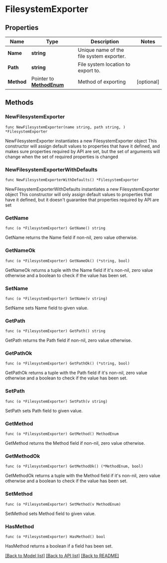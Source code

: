 # FilesystemExporter

## Properties

Name | Type | Description | Notes
------------ | ------------- | ------------- | -------------
**Name** | **string** | Unique name of the file system exporter. | 
**Path** | **string** | File system location to export to. | 
**Method** | Pointer to [**MethodEnum**](MethodEnum.md) | Method of exporting | [optional] 

## Methods

### NewFilesystemExporter

`func NewFilesystemExporter(name string, path string, ) *FilesystemExporter`

NewFilesystemExporter instantiates a new FilesystemExporter object
This constructor will assign default values to properties that have it defined,
and makes sure properties required by API are set, but the set of arguments
will change when the set of required properties is changed

### NewFilesystemExporterWithDefaults

`func NewFilesystemExporterWithDefaults() *FilesystemExporter`

NewFilesystemExporterWithDefaults instantiates a new FilesystemExporter object
This constructor will only assign default values to properties that have it defined,
but it doesn't guarantee that properties required by API are set

### GetName

`func (o *FilesystemExporter) GetName() string`

GetName returns the Name field if non-nil, zero value otherwise.

### GetNameOk

`func (o *FilesystemExporter) GetNameOk() (*string, bool)`

GetNameOk returns a tuple with the Name field if it's non-nil, zero value otherwise
and a boolean to check if the value has been set.

### SetName

`func (o *FilesystemExporter) SetName(v string)`

SetName sets Name field to given value.


### GetPath

`func (o *FilesystemExporter) GetPath() string`

GetPath returns the Path field if non-nil, zero value otherwise.

### GetPathOk

`func (o *FilesystemExporter) GetPathOk() (*string, bool)`

GetPathOk returns a tuple with the Path field if it's non-nil, zero value otherwise
and a boolean to check if the value has been set.

### SetPath

`func (o *FilesystemExporter) SetPath(v string)`

SetPath sets Path field to given value.


### GetMethod

`func (o *FilesystemExporter) GetMethod() MethodEnum`

GetMethod returns the Method field if non-nil, zero value otherwise.

### GetMethodOk

`func (o *FilesystemExporter) GetMethodOk() (*MethodEnum, bool)`

GetMethodOk returns a tuple with the Method field if it's non-nil, zero value otherwise
and a boolean to check if the value has been set.

### SetMethod

`func (o *FilesystemExporter) SetMethod(v MethodEnum)`

SetMethod sets Method field to given value.

### HasMethod

`func (o *FilesystemExporter) HasMethod() bool`

HasMethod returns a boolean if a field has been set.


[[Back to Model list]](../README.md#documentation-for-models) [[Back to API list]](../README.md#documentation-for-api-endpoints) [[Back to README]](../README.md)


